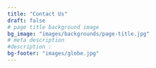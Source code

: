 ```yaml
---
title: "Contact Us"
draft: false
# page title background image
bg_image: "images/backgrounds/page-title.jpg"
# meta description
#description : 
bg-footer: "images/globe.jpg"
---
```

